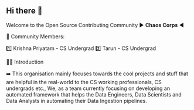 ## Hi there 👋

<!--

**Here are some ideas to get you started:**

🙋‍♀️ A short introduction - what is your organization all about?
🌈 Contribution guidelines - how can the community get involved?
👩‍💻 Useful resources - where can the community find your docs? Is there anything else the community should know?
🍿 Fun facts - what does your team eat for breakfast?
🧙 Remember, you can do mighty things with the power of [Markdown](https://docs.github.com/github/writing-on-github/getting-started-with-writing-and-formatting-on-github/basic-writing-and-formatting-syntax)
-->

Welcome to the Open Source Contributing Community ▶️ **Chaos Corps** ◀️


🚂 Community Members:

1️⃣ Krishna Priyatam - CS Undergrad
2️⃣ Tarun - CS Undergrad

🙋‍♀️ Introduction

➡️ This organisation mainly focuses towards the cool projects and stuff that are helpful in the real-world to the CS working professionals, CS undergrads etc., We, as a team currently focusing on developing an automated framework that helps the Data Engineers, Data Scientists and Data Analysts in automating their Data Ingestion pipelines.  
